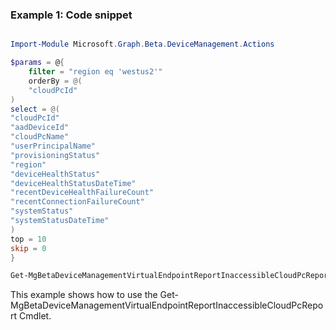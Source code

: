### Example 1: Code snippet

```powershell

Import-Module Microsoft.Graph.Beta.DeviceManagement.Actions

$params = @{
	filter = "region eq 'westus2'"
	orderBy = @(
	"cloudPcId"
)
select = @(
"cloudPcId"
"aadDeviceId"
"cloudPcName"
"userPrincipalName"
"provisioningStatus"
"region"
"deviceHealthStatus"
"deviceHealthStatusDateTime"
"recentDeviceHealthFailureCount"
"recentConnectionFailureCount"
"systemStatus"
"systemStatusDateTime"
)
top = 10
skip = 0
}

Get-MgBetaDeviceManagementVirtualEndpointReportInaccessibleCloudPcReport -BodyParameter $params

```
This example shows how to use the Get-MgBetaDeviceManagementVirtualEndpointReportInaccessibleCloudPcReport Cmdlet.

